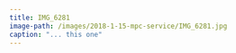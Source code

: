 ```yaml
---
title: IMG_6281
image-path: /images/2018-1-15-mpc-service/IMG_6281.jpg
caption: "... this one"
---
```

